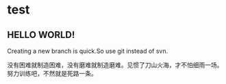 # test

## HELLO WORLD!

Creating a new branch is quick.So use git instead of svn.


没有困难就制造困难，没有磨难就制造磨难。见惯了刀山火海，才不怕细雨一场。努力训练吧，不然就是死路一条。